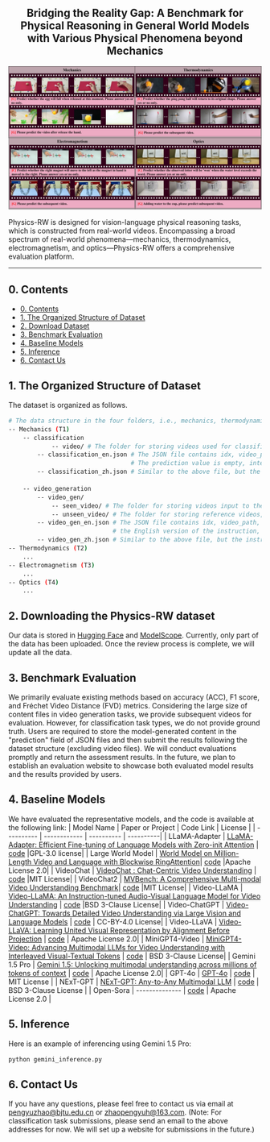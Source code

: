 <div align="center">
    <h2> Bridging the Reality Gap: A Benchmark for Physical Reasoning in General World Models with Various Physical Phenomena beyond Mechanics </h2>
</div>

![illustration-benchmark](./examples/data_overview.png)

Physics-RW is designed for vision-language physical reasoning tasks, which is constructed from real-world videos. Encompassing a broad spectrum of real-world phenomena—mechanics, thermodynamics, electromagnetism, and optics—Physics-RW offers a comprehensive evaluation platform.

-----
## 0. Contents
- [0. Contents](#0-contents)
- [1. The Organized Structure of Dataset](#1-the-organized-structure-of-dataset)
- [2. Download Dataset](#2-download-dataset)
- [3. Benchmark Evaluation](#3-benchmark-evaluate)
- [4. Baseline Models](#4-baseline)
- [5. Inference](#5-inference)
- [6. Contact Us](#6-contact-us)

## 1. The Organized Structure of Dataset <a id="1-the-organized-structure-of-dataset"></a>
The dataset is organized as follows.
```bash
# The data structure in the four folders, i.e., mechanics, thermodynamics, electromagnetism, and optics. They correspond to T1, T2, T3, and T4 respectively.
-- Mechanics (T1)
    -- classification
            -- video/ # The folder for storing videos used for classification tasks.
        -- classification_en.json # The JSON file contains idx, video_path, the English version of the instruction, and prediction.
                                  # The prediction value is empty, intended to store the model's output.
        -- classification_zh.json # Similar to the above file, but the instructions are in Chinese.

    -- video_generation
        -- video_gen/
            -- seen_video/ # The folder for storing videos input to the model.
            -- unseen_video/ # The folder for storing reference videos, i.e., subsequent videos.
        -- video_gen_en.json # The JSON file contains idx, video_path, label_path (i.e., the path of subsequent video),
                             # the English version of the instruction, and num_predicted_frame.
        -- video_gen_zh.json # Similar to the above file, but the instructions are in Chinese.
-- Thermodynamics (T2)
    ...
-- Electromagnetism (T3)
    ...
-- Optics (T4)
    ...
```
## 2. Downloading the Physics-RW dataset <a id="2-download-dataset"></a>
Our data is stored in [Hugging Face](https://huggingface.co/datasets/zhaopengyu/Physics-RW) and [ModelScope](https://www.modelscope.cn/datasets/pengyz/Physics-RW). Currently, only part of the data has been uploaded. Once the review process is complete, we will update all the data. 


## 3. Benchmark Evaluation <a id="3-benchmark-evaluate"></a>
We primarily evaluate existing methods based on accuracy (ACC), F1 score, and Fréchet Video Distance (FVD) metrics. Considering the large size of content files in video generation tasks, we provide subsequent videos for evaluation. However, for classification task types, we do not provide ground truth. Users are required to store the model-generated content in the "prediction" field of JSON files and then submit the results following the dataset structure (excluding video files). We will conduct evaluations promptly and return the assessment results. In the future, we plan to establish an evaluation website to showcase both evaluated model results and the results provided by users.
## 4. Baseline Models <a id="4-baseline"></a>
We have evaluated the representative models, and the code is available at the following link:
| Model Name | Paper or Project | Code Link | License |
| ---------- | ------------ | ---------- | ----------|
| LLaMA-Adapter | [LLaMA-Adapter: Efficient Fine-tuning of Language Models with Zero-init Attention](https://arxiv.org/pdf/2303.16199) | [code](https://github.com/OpenGVLab/LLaMA-Adapter/tree/main/imagebind_LLM) |GPL-3.0 license|
| Large World Model | [World Model on Million-Length Video and Language with Blockwise RingAttention](https://arxiv.org/abs/2402.08268)| [code](https://github.com/LargeWorldModel/LWM) |Apache License 2.0|
| VideoChat | [VideoChat : Chat-Centric Video Understanding](https://arxiv.org/abs/2305.06355) | [code](https://github.com/OpenGVLab/Ask-Anything/tree/main/video_chat) |MIT License|
| VideoChat2 | [MVBench: A Comprehensive Multi-modal Video Understanding Benchmark](https://arxiv.org/abs/2311.17005)| [code](https://github.com/OpenGVLab/Ask-Anything/tree/main/video_chat2) |MIT License|
| Video-LLaMA | [Video-LLaMA: An Instruction-tuned Audio-Visual Language Model for Video Understanding](https://arxiv.org/abs/2306.02858) | [code](https://github.com/DAMO-NLP-SG/Video-LLaMA) |BSD 3-Clause License|
| Video-ChatGPT | [Video-ChatGPT: Towards Detailed Video Understanding via Large Vision and Language Models](https://arxiv.org/abs/2306.05424) | [code](https://github.com/mbzuai-oryx/Video-ChatGPT) | CC-BY-4.0 License|
| Video-LLaVA | [Video-LLaVA: Learning United Visual Representation by Alignment Before Projection](https://arxiv.org/abs/2311.10122) | [code](https://github.com/PKU-YuanGroup/Video-LLaVA) | Apache License 2.0|
| MiniGPT4-Video | [MiniGPT4-Video: Advancing Multimodal LLMs for Video Understanding with Interleaved Visual-Textual Tokens](https://arxiv.org/abs/2404.03413) | [code](https://github.com/Vision-CAIR/MiniGPT4-video) | BSD 3-Clause License|
| Gemini 1.5 Pro | [Gemini 1.5: Unlocking multimodal understanding across millions of tokens of context](https://arxiv.org/pdf/2403.05530) | [code](https://github.com/google-gemini/cookbook/blob/main/quickstarts/Video.ipynb) | Apache License 2.0|
| GPT-4o | [GPT-4o](https://openai.com/index/hello-gpt-4o/) | [code](https://github.com/openai/openai-cookbook/blob/main/examples/gpt4o/introduction_to_gpt4o.ipynb) | MIT License |
| NExT-GPT | [NExT-GPT: Any-to-Any Multimodal LLM](https://arxiv.org/abs/2309.05519) | [code](https://github.com/NExT-GPT/NExT-GPT) | BSD 3-Clause License |
| Open-Sora | -------------- | [code](https://github.com/hpcaitech/Open-Sora) | Apache License 2.0 |
## 5. Inference <a id="5-inference"></a>
Here is an example of inferencing using Gemini 1.5 Pro:
```bash
python gemini_inference.py
```

## 6. Contact Us <a id="6-contact-us"></a>
If you have any questions, please feel free to contact us via email at pengyuzhao@bjtu.edu.cn or zhaopengyuh@163.com. (Note: For classification task submissions, please send an email to the above addresses for now. We will set up a website for submissions in the future.)

